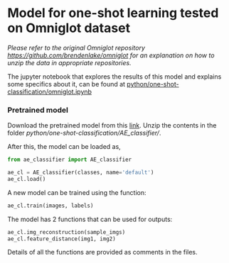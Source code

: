 # Model for one-shot learning tested on Omniglot dataset

*Please refer to the original Omniglot repository https://github.com/brendenlake/omniglot for an explanation on how to unzip the data in appropriate repositories.*

The jupyter notebook that explores the results of this model and explains some specifics about it, can be found at [python/one-shot-classification/omniglot.ipynb](https://github.com/shashank879/omniglot/blob/master/python/one-shot-classification/omniglot.ipynb)

### Pretrained model
Download the pretrained model from this [link](https://drive.google.com/open?id=1nj7CEVWcgHDRAfw6BY3AabUo49AOv4Ap). Unzip the contents in the folder *python/one-shot-classification/AE_classifier/*.

After this, the model can be loaded as,

```python
from ae_classifier import AE_classifier

ae_cl = AE_classifier(classes, name='default')
ae_cl.load()
```

A new model can be trained using the function:

```python
ae_cl.train(images, labels)
```

The model has 2 functions that can be used for outputs:

```python
ae_cl.img_reconstruction(sample_imgs)
ae_cl.feature_distance(img1, img2)
```

Details of all the functions are provided as comments in the files.
